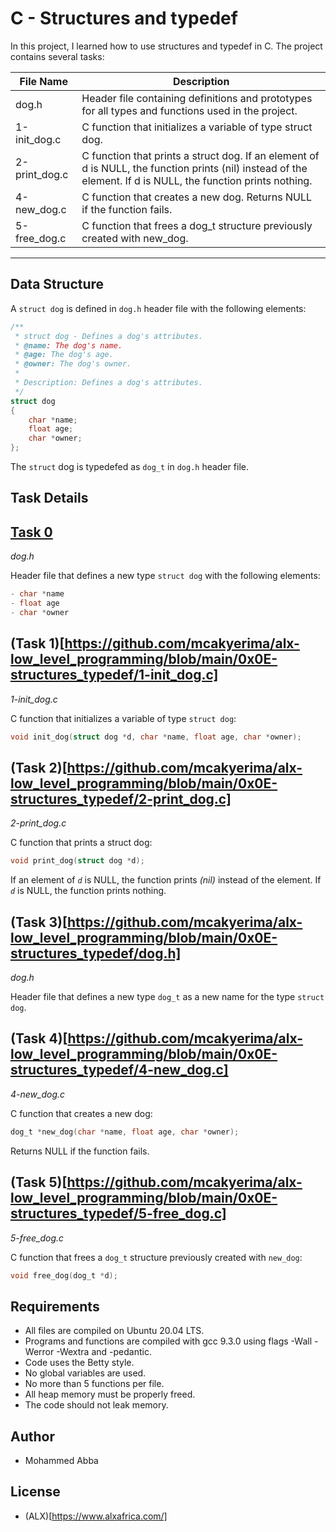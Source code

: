 # C - Structures and typedef

In this project, I learned how to use structures and typedef in C. The project contains several tasks:

| File Name    | Description                                                                 |
|--------------|-----------------------------------------------------------------------------|
| dog.h        | Header file containing definitions and prototypes for all types and functions used in the project. |
| 1-init_dog.c | C function that initializes a variable of type struct dog.                   |
| 2-print_dog.c| C function that prints a struct dog. If an element of d is NULL, the function prints (nil) instead of the element. If d is NULL, the function prints nothing. |
| 4-new_dog.c  | C function that creates a new dog. Returns NULL if the function fails.       |
| 5-free_dog.c | C function that frees a dog_t structure previously created with new_dog.     |
------

## Data Structure

A `struct dog` is defined in `dog.h` header file with the following elements:

```C
/**
 * struct dog - Defines a dog's attributes.
 * @name: The dog's name.
 * @age: The dog's age.
 * @owner: The dog's owner.
 *
 * Description: Defines a dog's attributes.
 */
struct dog
{
    char *name;
    float age;
    char *owner;
};

```
The `struct` dog is typedefed as `dog_t` in `dog.h` header file.

## Task Details

## [Task 0](https://github.com/mcakyerima/alx-low_level_programming/blob/main/0x0E-structures_typedef/dog.h)

*dog.h*

Header file that defines a new type `struct dog` with the following elements:

```C
- char *name
- float age
- char *owner
```
## (Task 1)[https://github.com/mcakyerima/alx-low_level_programming/blob/main/0x0E-structures_typedef/1-init_dog.c]

*1-init_dog.c*

C function that initializes a variable of type `struct dog`:

```C
void init_dog(struct dog *d, char *name, float age, char *owner);
```
## (Task 2)[https://github.com/mcakyerima/alx-low_level_programming/blob/main/0x0E-structures_typedef/2-print_dog.c]

*2-print_dog.c*

C function that prints a struct dog:
```C
void print_dog(struct dog *d);
```

If an element of *`d`* is NULL, the function prints *(nil)* instead of the element. If *`d`* is NULL, the function prints nothing.

## (Task 3)[https://github.com/mcakyerima/alx-low_level_programming/blob/main/0x0E-structures_typedef/dog.h]

*dog.h*

Header file that defines a new type `dog_t` as a new name for the type `struct dog`.

## (Task 4)[https://github.com/mcakyerima/alx-low_level_programming/blob/main/0x0E-structures_typedef/4-new_dog.c]

*4-new_dog.c*

C function that creates a new dog:
```C
dog_t *new_dog(char *name, float age, char *owner);
```

Returns NULL if the function fails.

## (Task 5)[https://github.com/mcakyerima/alx-low_level_programming/blob/main/0x0E-structures_typedef/5-free_dog.c]

*5-free_dog.c*

C function that frees a `dog_t` structure previously created with `new_dog`:

```C
void free_dog(dog_t *d);
```
## Requirements

- All files are compiled on Ubuntu 20.04 LTS.
- Programs and functions are compiled with gcc 9.3.0 using flags -Wall -Werror -Wextra and -pedantic.
- Code uses the Betty style.
- No global variables are used.
- No more than 5 functions per file.
- All heap memory must be properly freed.
- The code should not leak memory.

## Author 
- Mohammed Abba

## License
- (ALX)[https://www.alxafrica.com/]
